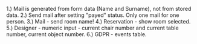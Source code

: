 1.) Mail is generated from form data (Name and Surname), not from stored data.
2.) Send mail after setting "payed" status. Only one mail for one person.
3.) Mail - send room name!
4.) Reservation - show room selected.
5.) Designer - numeric input - current chair number and current table number, current object number.
6.) GDPR - events table.
